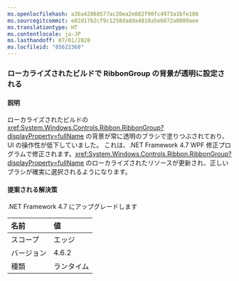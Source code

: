 ```yaml
---
ms.openlocfilehash: a3ba42868577ac20ea2e082f90fc4973a1bfe108
ms.sourcegitcommit: e02d17b2cf9c1258dadda4810a5e6072a0089aee
ms.translationtype: HT
ms.contentlocale: ja-JP
ms.lasthandoff: 07/01/2020
ms.locfileid: "85622368"
---
```

### <a name="ribbongroup-background-is-set-to-transparent-in-localized-builds"></a>ローカライズされたビルドで RibbonGroup の背景が透明に設定される

#### <a name="details"></a>説明

ローカライズされたビルドの <xref:System.Windows.Controls.Ribbon.RibbonGroup?displayProperty=fullName> の背景が常に透明のブラシで塗りつぶされており、UI の操作性が低下していました。 これは、.NET Framework 4.7 WPF 修正プログラムで修正されます。<xref:System.Windows.Controls.Ribbon.RibbonGroup?displayProperty=fullName> のローカライズされたリソースが更新され、正しいブラシが確実に選択されるようになります。

#### <a name="suggestion"></a>提案される解決策

.NET Framework 4.7 にアップグレードします

| 名前    | 値       |
|:--------|:------------|
| スコープ   |エッジ|
|バージョン|4.6.2|
|種類|ランタイム|
